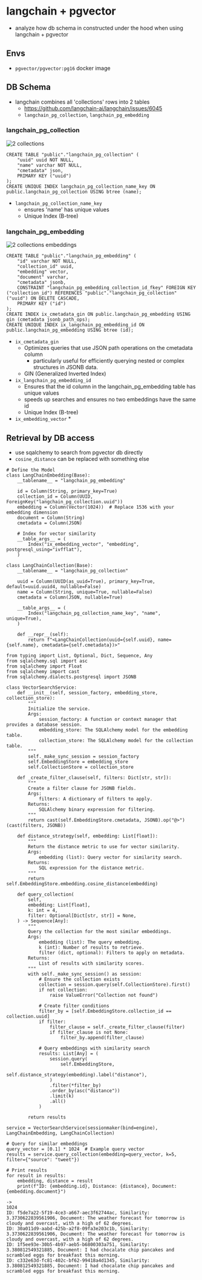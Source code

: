 # langchain + pgvector
* analyze how db schema in constructed under the hood when using langchain + pgvector

## Envs
* `pgvector/pgvector:pg16` docker image

## DB Schema
* langchain combines all 'collections' rows into 2 tables
    * https://github.com/langchain-ai/langchain/issues/6045
    * `langchain_pg_collection`, `langchain_pg_embedding`

### langchain_pg_collection
![2 collections](./figs/langchain_pgvector_collection_2collections.png)
```
CREATE TABLE "public"."langchain_pg_collection" (
    "uuid" uuid NOT NULL,
    "name" varchar NOT NULL,
    "cmetadata" json,
    PRIMARY KEY ("uuid")
);
CREATE UNIQUE INDEX langchain_pg_collection_name_key ON public.langchain_pg_collection USING btree (name);
```
* `langchain_pg_collection_name_key`
    * ensures 'name' has unique values
    * Unique Index (B-tree)

### langchain_pg_embedding
![2 collections embeddings](./figs/langchain_pgvector_embedding_2collections.png)
```
CREATE TABLE "public"."langchain_pg_embedding" (
    "id" varchar NOT NULL,
    "collection_id" uuid,
    "embedding" vector,
    "document" varchar,
    "cmetadata" jsonb,
    CONSTRAINT "langchain_pg_embedding_collection_id_fkey" FOREIGN KEY ("collection_id") REFERENCES "public"."langchain_pg_collection"("uuid") ON DELETE CASCADE,
    PRIMARY KEY ("id")
);
CREATE INDEX ix_cmetadata_gin ON public.langchain_pg_embedding USING gin (cmetadata jsonb_path_ops);
CREATE UNIQUE INDEX ix_langchain_pg_embedding_id ON public.langchain_pg_embedding USING btree (id);
```
* `ix_cmetadata_gin`
    * Optimizes queries that use JSON path operations on the cmetadata column
        * particularly useful for efficiently querying nested or complex structures in JSONB data.
    * GIN (Generalized Inverted Index)
* `ix_langchain_pg_embedding_id`
    *  Ensures that the id column in the langchain_pg_embedding table has unique values
    * speeds up searches and ensures no two embeddings have the same id
    * Unique Index (B-tree)
* `ix_embedding_vector`
    * 
## Retrieval by DB access
* use sqalchemy to search from pgvector db directly
* `cosine_distance` can be replaced with something else
```
# Define the Model
class LangChainEmbedding(Base):
    __tablename__ = "langchain_pg_embedding"

    id = Column(String, primary_key=True)
    collection_id = Column(UUID, ForeignKey("langchain_pg_collection.uuid"))
    embedding = Column(Vector(1024))  # Replace 1536 with your embedding dimension
    document = Column(String)
    cmetadata = Column(JSON)

    # Index for vector similarity
    __table_args__ = (
        Index("ix_embedding_vector", "embedding", postgresql_using="ivfflat"),
    )

class LangChainCollection(Base):
    __tablename__ = "langchain_pg_collection"

    uuid = Column(UUID(as_uuid=True), primary_key=True, default=uuid.uuid4, nullable=False)
    name = Column(String, unique=True, nullable=False)
    cmetadata = Column(JSON, nullable=True)

    __table_args__ = (
        Index("langchain_pg_collection_name_key", "name", unique=True),
    )

    def __repr__(self):
        return f"<LangChainCollection(uuid={self.uuid}, name={self.name}, cmetadata={self.cmetadata})>"

from typing import List, Optional, Dict, Sequence, Any
from sqlalchemy.sql import asc
from sqlalchemy import Float
from sqlalchemy import cast
from sqlalchemy.dialects.postgresql import JSONB

class VectorSearchService:
    def __init__(self, session_factory, embedding_store, collection_store):
        """
        Initialize the service.
        Args:
            session_factory: A function or context manager that provides a database session.
            embedding_store: The SQLAlchemy model for the embedding table.
            collection_store: The SQLAlchemy model for the collection table.
        """
        self._make_sync_session = session_factory
        self.EmbeddingStore = embedding_store
        self.CollectionStore = collection_store
    
    def _create_filter_clause(self, filters: Dict[str, str]):
        """
        Create a filter clause for JSONB fields.
        Args:
            filters: A dictionary of filters to apply.
        Returns:
            SQLAlchemy binary expression for filtering.
        """
        return cast(self.EmbeddingStore.cmetadata, JSONB).op("@>")(cast(filters, JSONB))

    def distance_strategy(self, embedding: List[float]):
        """
        Return the distance metric to use for vector similarity.
        Args:
            embedding (list): Query vector for similarity search.
        Returns:
            SQL expression for the distance metric.
        """
        return self.EmbeddingStore.embedding.cosine_distance(embedding)

    def query_collection(
        self,
        embedding: List[float],
        k: int = 4,
        filter: Optional[Dict[str, str]] = None,
    ) -> Sequence[Any]:
        """
        Query the collection for the most similar embeddings.
        Args:
            embedding (list): The query embedding.
            k (int): Number of results to retrieve.
            filter (dict, optional): Filters to apply on metadata.
        Returns:
            List of results with similarity scores.
        """
        with self._make_sync_session() as session:
            # Ensure the collection exists
            collection = session.query(self.CollectionStore).first()
            if not collection:
                raise ValueError("Collection not found")

            # Create filter conditions
            filter_by = [self.EmbeddingStore.collection_id == collection.uuid]
            if filter:
                filter_clause = self._create_filter_clause(filter)
                if filter_clause is not None:
                    filter_by.append(filter_clause)

            # Query embeddings with similarity search
            results: List[Any] = (
                session.query(
                    self.EmbeddingStore,
                    self.distance_strategy(embedding).label("distance"),
                )
                .filter(*filter_by)
                .order_by(asc("distance"))
                .limit(k)
                .all()
            )

        return results

service = VectorSearchService(sessionmaker(bind=engine), LangChainEmbedding, LangChainCollection)

# Query for similar embeddings
query_vector = [0.1] * 1024  # Example query vector
results = service.query_collection(embedding=query_vector, k=5, filter={"source": "tweet"})

# Print results
for result in results:
    embedding, distance = result
    print(f"ID: {embedding.id}, Distance: {distance}, Document: {embedding.document}")

->
1024
ID: f5de7a22-5f19-4ce3-a667-aec3f62744ac, Similarity: 3.3730622839561906, Document: The weather forecast for tomorrow is cloudy and overcast, with a high of 62 degrees.
ID: 30a011d9-aabd-425b-a2f8-09fa3e203c1b, Similarity: 3.3730622839561906, Document: The weather forecast for tomorrow is cloudy and overcast, with a high of 62 degrees.
ID: 1f5ee93e-30b5-4b97-aeb5-b6800303a751, Similarity: 3.380812549321885, Document: I had chocalate chip pancakes and scrambled eggs for breakfast this morning.
ID: c332e63d-fc81-402c-bf62-99418a4d1345, Similarity: 3.380812549321885, Document: I had chocalate chip pancakes and scrambled eggs for breakfast this morning.
```

